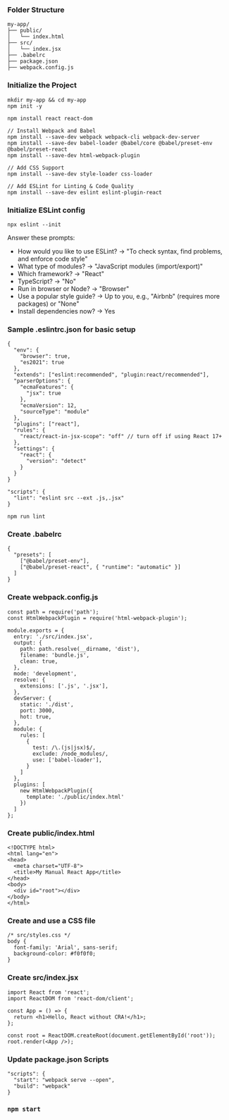 ### Folder Structure
```
my-app/
├── public/
│   └── index.html
├── src/
│   └── index.jsx
├── .babelrc
├── package.json
├── webpack.config.js

```

### Initialize the Project
```
mkdir my-app && cd my-app
npm init -y

npm install react react-dom

// Install Webpack and Babel
npm install --save-dev webpack webpack-cli webpack-dev-server
npm install --save-dev babel-loader @babel/core @babel/preset-env @babel/preset-react
npm install --save-dev html-webpack-plugin

// Add CSS Support
npm install --save-dev style-loader css-loader

// Add ESLint for Linting & Code Quality
npm install --save-dev eslint eslint-plugin-react

```
### Initialize ESLint config

```
npx eslint --init

```
Answer these prompts:
- How would you like to use ESLint? → "To check syntax, find problems, and enforce code style"
- What type of modules? → "JavaScript modules (import/export)"
- Which framework? → "React"
- TypeScript? → "No"
- Run in browser or Node? → "Browser"
- Use a popular style guide? → Up to you, e.g., "Airbnb" (requires more packages) or "None"
- Install dependencies now? → Yes

### Sample .eslintrc.json for basic setup
```
{
  "env": {
    "browser": true,
    "es2021": true
  },
  "extends": ["eslint:recommended", "plugin:react/recommended"],
  "parserOptions": {
    "ecmaFeatures": {
      "jsx": true
    },
    "ecmaVersion": 12,
    "sourceType": "module"
  },
  "plugins": ["react"],
  "rules": {
    "react/react-in-jsx-scope": "off" // turn off if using React 17+
  },
  "settings": {
    "react": {
      "version": "detect"
    }
  }
}

```
```
"scripts": {
  "lint": "eslint src --ext .js,.jsx"
}

npm run lint
```

### Create .babelrc
```
{
  "presets": [
    ["@babel/preset-env"],
    ["@babel/preset-react", { "runtime": "automatic" }]
  ]
}

```

### Create webpack.config.js

```
const path = require('path');
const HtmlWebpackPlugin = require('html-webpack-plugin');

module.exports = {
  entry: './src/index.jsx',
  output: {
    path: path.resolve(__dirname, 'dist'),
    filename: 'bundle.js',
    clean: true,
  },
  mode: 'development',
  resolve: {
    extensions: ['.js', '.jsx'],
  },
  devServer: {
    static: './dist',
    port: 3000,
    hot: true,
  },
  module: {
    rules: [
      {
        test: /\.(js|jsx)$/,
        exclude: /node_modules/,
        use: ['babel-loader'],
      }
    ]
  },
  plugins: [
    new HtmlWebpackPlugin({
      template: './public/index.html'
    })
  ]
};

```
### Create public/index.html

```
<!DOCTYPE html>
<html lang="en">
<head>
  <meta charset="UTF-8">
  <title>My Manual React App</title>
</head>
<body>
  <div id="root"></div>
</body>
</html>

```
### Create and use a CSS file

```
/* src/styles.css */
body {
  font-family: 'Arial', sans-serif;
  background-color: #f0f0f0;
}

```
### Create src/index.jsx

```
import React from 'react';
import ReactDOM from 'react-dom/client';

const App = () => {
  return <h1>Hello, React without CRA!</h1>;
};

const root = ReactDOM.createRoot(document.getElementById('root'));
root.render(<App />);

```

### Update package.json Scripts

```
"scripts": {
  "start": "webpack serve --open",
  "build": "webpack"
}

```
### `npm start`

